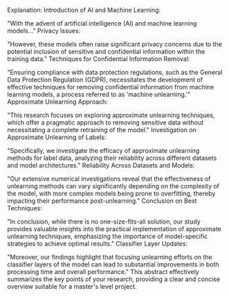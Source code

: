 Explanation:
Introduction of AI and Machine Learning:

"With the advent of artificial intelligence (AI) and machine learning models..."
Privacy Issues:

"However, these models often raise significant privacy concerns due to the potential inclusion of sensitive and confidential information within the training data."
Techniques for Confidential Information Removal:

"Ensuring compliance with data protection regulations, such as the General Data Protection Regulation (GDPR), necessitates the development of effective techniques for removing confidential information from machine learning models, a process referred to as 'machine unlearning.'"
Approximate Unlearning Approach:

"This research focuses on exploring approximate unlearning techniques, which offer a pragmatic approach to removing sensitive data without necessitating a complete retraining of the model."
Investigation on Approximate Unlearning of Labels:

"Specifically, we investigate the efficacy of approximate unlearning methods for label data, analyzing their reliability across different datasets and model architectures."
Reliability Across Datasets and Models:

"Our extensive numerical investigations reveal that the effectiveness of unlearning methods can vary significantly depending on the complexity of the model, with more complex models being prone to overfitting, thereby impacting their performance post-unlearning."
Conclusion on Best Techniques:

"In conclusion, while there is no one-size-fits-all solution, our study provides valuable insights into the practical implementation of approximate unlearning techniques, emphasizing the importance of model-specific strategies to achieve optimal results."
Classifier Layer Updates:

"Moreover, our findings highlight that focusing unlearning efforts on the classifier layers of the model can lead to substantial improvements in both processing time and overall performance."
This abstract effectively summarizes the key points of your research, providing a clear and concise overview suitable for a master's level project.






